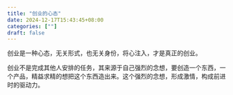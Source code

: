 ```yaml
---
title: "创业的心态"
date: 2024-12-17T15:43:45+08:00
categories: [""]
draft: false
---
```


创业是一种心态，无关形式，也无关身份，将心注入，才是真正的创业。

创业不是完成其他人安排的任务，其来源于自己强烈的念想，要创造一个东西，一个产品，精益求精的想把这个东西造出来。这个强烈的念想，形成激情，构成前进时的驱动力。









